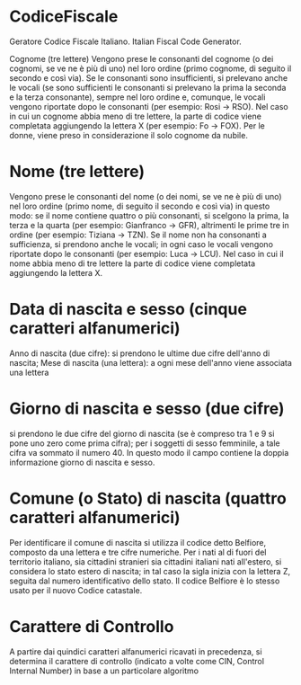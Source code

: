 # CodiceFiscale
Geratore Codice Fiscale Italiano. Italian Fiscal Code Generator. 

Cognome (tre lettere)
Vengono prese le consonanti del cognome (o dei cognomi, se ve ne è più di uno) nel loro ordine (primo cognome, di seguito il secondo e così via). Se le consonanti sono insufficienti, si prelevano anche le vocali (se sono sufficienti le consonanti si prelevano la prima la seconda e la terza consonante), sempre nel loro ordine e, comunque, le vocali vengono riportate dopo le consonanti (per esempio: Rosi → RSO). Nel caso in cui un cognome abbia meno di tre lettere, la parte di codice viene completata aggiungendo la lettera X (per esempio: Fo → FOX). Per le donne, viene preso in considerazione il solo cognome da nubile.

# Nome (tre lettere)
Vengono prese le consonanti del nome (o dei nomi, se ve ne è più di uno) nel loro ordine (primo nome, di seguito il secondo e così via) in questo modo: se il nome contiene quattro o più consonanti, si scelgono la prima, la terza e la quarta (per esempio: Gianfranco → GFR), altrimenti le prime tre in ordine (per esempio: Tiziana → TZN). Se il nome non ha consonanti a sufficienza, si prendono anche le vocali; in ogni caso le vocali vengono riportate dopo le consonanti (per esempio: Luca → LCU). Nel caso in cui il nome abbia meno di tre lettere la parte di codice viene completata aggiungendo la lettera X.

# Data di nascita e sesso (cinque caratteri alfanumerici)
Anno di nascita (due cifre): si prendono le ultime due cifre dell'anno di nascita;
Mese di nascita (una lettera): a ogni mese dell'anno viene associata una lettera

# Giorno di nascita e sesso (due cifre)
si prendono le due cifre del giorno di nascita (se è compreso tra 1 e 9 si pone uno zero come prima cifra); per i soggetti di sesso femminile, a tale cifra va sommato il numero 40. In questo modo il campo contiene la doppia informazione giorno di nascita e sesso.

# Comune (o Stato) di nascita (quattro caratteri alfanumerici)
Per identificare il comune di nascita si utilizza il codice detto Belfiore, composto da una lettera e tre cifre numeriche. Per i nati al di fuori del territorio italiano, sia cittadini stranieri sia cittadini italiani nati all'estero, si considera lo stato estero di nascita; in tal caso la sigla inizia con la lettera Z, seguita dal numero identificativo dello stato.
Il codice Belfiore è lo stesso usato per il nuovo Codice catastale.

# Carattere di Controllo 
A partire dai quindici caratteri alfanumerici ricavati in precedenza, si determina il carattere di controllo (indicato a volte come CIN, Control Internal Number) in base a un particolare algoritmo
